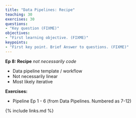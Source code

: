 ```yaml
---
title: "Data Pipelines: Recipe"
teaching: 30
exercises: 30
questions:
- "Key question (FIXME)"
objectives:
- "First learning objective. (FIXME)"
keypoints:
- "First key point. Brief Answer to questions. (FIXME)"
---
```

**Ep 8: Recipe**
_not necessarily code_
- Data pipeline template / workflow
- Not necessarily linear
- Most likely iterative

**Exercises:**
- Pipeline Ep 1 - 6 (from Data Pipelines. Numbered as 7-12)

{% include links.md %}
